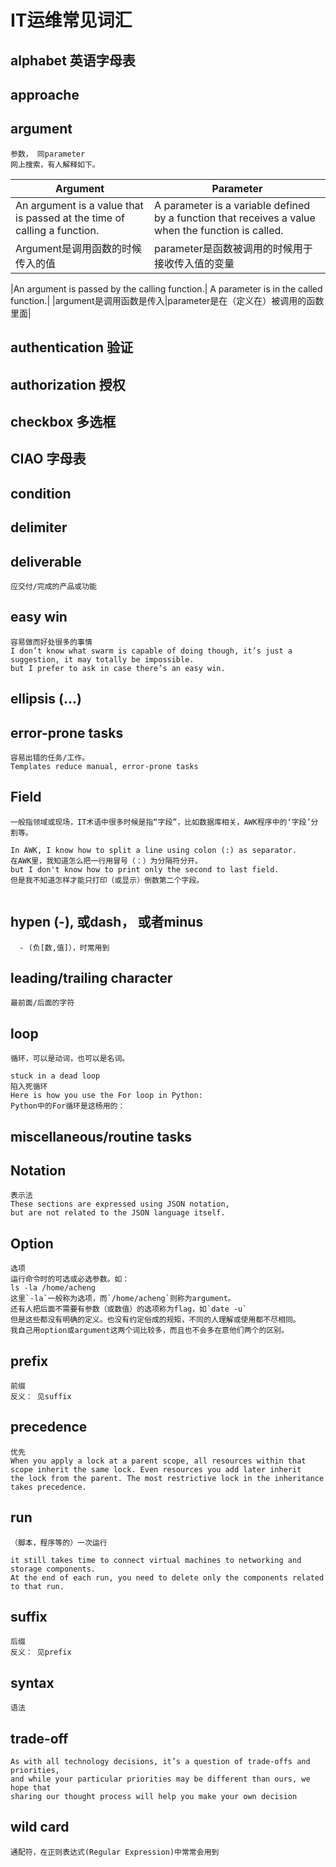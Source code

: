 # IT运维常见词汇

## alphabet 英语字母表
## approache
## argument 
```
参数， 同parameter
网上搜索，有人解释如下。
```
|Argument|Parameter|
|---|---|
|An argument is a value that is passed at the time of calling a function. |	A parameter is a variable defined by a function that receives a value when the function is called.|
|Argument是调用函数的时候传入的值|parameter是函数被调用的时候用于接收传入值的变量|

|An argument is passed by the calling function.|	A parameter is in the called function.|
|argument是调用函数是传入|parameter是在（定义在）被调用的函数里面|

## authentication 验证
## authorization 授权
## checkbox 多选框
## CIAO 字母表
## condition
## delimiter
## deliverable
```
应交付/完成的产品或功能
```

## easy win
```
容易做而好处很多的事情
I don’t know what swarm is capable of doing though, it’s just a suggestion, it may totally be impossible.
but I prefer to ask in case there’s an easy win.
```
## ellipsis (...)
## error-prone tasks
```
容易出错的任务/工作。
Templates reduce manual, error-prone tasks
```
## Field
```
一般指领域或现场，IT术语中很多时候是指“字段”，比如数据库相关，AWK程序中的‘字段’分割等。

In AWK, I know how to split a line using colon (:) as separator.
在AWK里，我知道怎么把一行用冒号（：）为分隔符分开。
but I don't know how to print only the second to last field.
但是我不知道怎样才能只打印（或显示）倒数第二个字段。
  
```
## hypen (-), 或dash， 或者minus 
```
  - (负[数,值]），时常用到
```


## leading/trailing character
```
最前面/后面的字符
```

## loop 
```
循环，可以是动词，也可以是名词。

stuck in a dead loop 
陷入死循环
Here is how you use the For loop in Python:
Python中的For循环是这杨用的：
```

## miscellaneous/routine tasks

## Notation
```
表示法
These sections are expressed using JSON notation, 
but are not related to the JSON language itself.
```
## Option
```
选项
运行命令时的可选或必选参数。如：
ls -la /home/acheng
这里`-la`一般称为选项，而`/home/acheng`则称为argument。
还有人把后面不需要有参数（或数值）的选项称为flag，如`date -u`
但是这些都没有明确的定义。也没有约定俗成的规矩，不同的人理解或使用都不尽相同。
我自己用option或argument这两个词比较多，而且也不会多在意他们两个的区别。

```
## prefix
```
前缀
反义： 见suffix

```

## precedence
```
优先
When you apply a lock at a parent scope, all resources within that 
scope inherit the same lock. Even resources you add later inherit 
the lock from the parent. The most restrictive lock in the inheritance 
takes precedence.
```

## run 
```
（脚本，程序等的）一次运行

it still takes time to connect virtual machines to networking and storage components. 
At the end of each run, you need to delete only the components related to that run.
```

## suffix
```
后缀
反义： 见prefix

```
## syntax
```
语法
```

## trade-off

```
As with all technology decisions, it’s a question of trade-offs and priorities, 
and while your particular priorities may be different than ours, we hope that 
sharing our thought process will help you make your own decision
```
## wild card
```
通配符，在正则表达式(Regular Expression)中常常会用到
```
